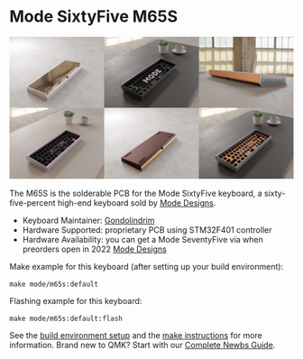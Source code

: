 # Mode SixtyFive M65S

![MODE75](https://raw.githubusercontent.com/Gondolindrim/file_hosting/main/mode_sixtyfive/Group_95_1024x1024.jpg)

The M65S is the solderable PCB for the Mode SixtyFive keyboard, a sixty-five-percent high-end keyboard sold by [Mode Designs](https://shop.modedesigns.com/).

-   Keyboard Maintainer: [Gondolindrim](https://github.com/Gondolindrim)
-   Hardware Supported: proprietary PCB using STM32F401 controller
-   Hardware Availability: you can get a Mode SeventyFive via when preorders open in 2022 [Mode Designs](https://shop.modedesigns.com/)

Make example for this keyboard (after setting up your build environment):

    make mode/m65s:default

Flashing example for this keyboard:

    make mode/m65s:default:flash

See the [build environment setup](https://docs.qmk.fm/#/getting_started_build_tools) and the [make instructions](https://docs.qmk.fm/#/getting_started_make_guide) for more information. Brand new to QMK? Start with our [Complete Newbs Guide](https://docs.qmk.fm/#/newbs).
